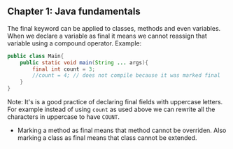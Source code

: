 ## Chapter 1: Java fundamentals
The final keyword can be applied to classes, methods and even variables. When we declare a variable as final it means we cannot reassign that variable using a compound operator. Example:
```java
public class Main{
    public static void main(String ... args){
        final int count = 3;
        //count = 4; // does not compile because it was marked final
    }
}
```
Note: It's is a good practice of declaring final fields with uppercase letters. For example instead of using ```count``` as used above we can rewrite all the characters in uppercase to have ```COUNT```.

- Marking a method as final means that method cannot be overriden. Also marking a class as final means that class cannot be extended.


